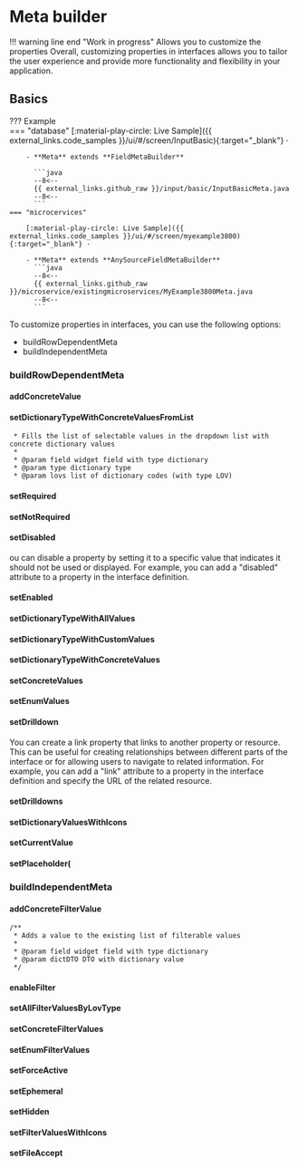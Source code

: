 # Meta builder

!!! warning line end "Work in progress"
Allows you to customize the properties
Overall, customizing properties in interfaces allows you to tailor the user experience and provide more functionality and flexibility in your application.

## Basics
 
??? Example  
    === "database"
        [:material-play-circle: Live Sample]({{ external_links.code_samples }}/ui/#/screen/InputBasic){:target="_blank"} ·

        - **Meta** extends **FieldMetaBuilder**
    
          ```java
          --8<--
          {{ external_links.github_raw }}/input/basic/InputBasicMeta.java
          --8<--
          ```
    === "microcervices"

        [:material-play-circle: Live Sample]({{ external_links.code_samples }}/ui/#/screen/myexample3800){:target="_blank"} ·
    
        - **Meta** extends **AnySourceFieldMetaBuilder**
          ```java
          --8<--
          {{ external_links.github_raw }}/microservice/existingmicroservices/MyExample3800Meta.java
          --8<--
          ```

To customize properties in interfaces, you can use the following options:

* buildRowDependentMeta
* buildIndependentMeta

### buildRowDependentMeta
#### addConcreteValue 

 
####  setDictionaryTypeWithConcreteValuesFromList 
	 
	 * Fills the list of selectable values in the dropdown list with concrete dictionary values
	 *
	 * @param field widget field with type dictionary
	 * @param type dictionary type
	 * @param lovs list of dictionary codes (with type LOV)


#### setRequired 

#### setNotRequired 

#### setDisabled
ou can disable a property by setting it to a specific value that indicates it should not be used or displayed. For example, you can add a "disabled" attribute to a property in the interface definition.
####  setEnabled 

####  setDictionaryTypeWithAllValues 

####  setDictionaryTypeWithCustomValues 

####  setDictionaryTypeWithConcreteValues  

####   setConcreteValues 

####  setEnumValues  

####  setDrilldown 
You can create a link property that links to another property or resource. This can be useful for creating relationships between different parts of the interface or for allowing users to navigate to related information. For example, you can add a "link" attribute to a property in the interface definition and specify the URL of the related resource.
####   setDrilldowns 

####  setDictionaryValuesWithIcons 

####  setCurrentValue 

####  setPlaceholder( 


### buildIndependentMeta 
####  addConcreteFilterValue

	/**
	 * Adds a value to the existing list of filterable values
	 *
	 * @param field widget field with type dictionary
	 * @param dictDTO DTO with dictionary value
	 */

#### enableFilter 

####  setAllFilterValuesByLovType 

####   setConcreteFilterValues

####   setEnumFilterValues 
####  setForceActive 
#### setEphemeral
####  setHidden
####  setFilterValuesWithIcons 
#### setFileAccept 

